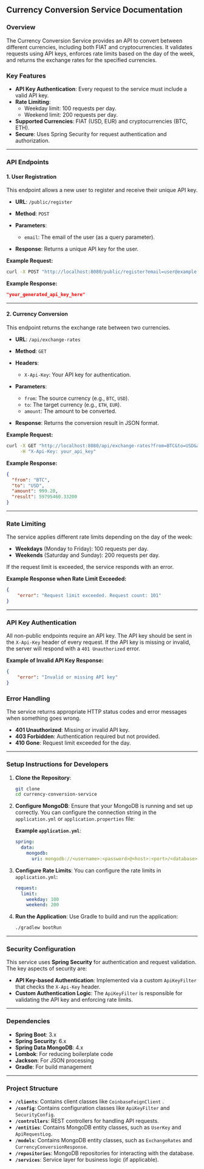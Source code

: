 ## **Currency Conversion Service Documentation**

### **Overview**

The Currency Conversion Service provides an API to convert between different currencies, including both FIAT and cryptocurrencies. It validates requests using API keys, enforces rate limits based on the day of the week, and returns the exchange rates for the specified currencies.

### **Key Features**
- **API Key Authentication**: Every request to the service must include a valid API key.
- **Rate Limiting**:
    - Weekday limit: 100 requests per day.
    - Weekend limit: 200 requests per day.
- **Supported Currencies**: FIAT (USD, EUR) and cryptocurrencies (BTC, ETH).
- **Secure**: Uses Spring Security for request authentication and authorization.

---

### **API Endpoints**

#### 1. **User Registration**

This endpoint allows a new user to register and receive their unique API key.

- **URL**: `/public/register`
- **Method**: `POST`
- **Parameters**:
    - `email`: The email of the user (as a query parameter).

- **Response**: Returns a unique API key for the user.

**Example Request:**
```bash
curl -X POST "http://localhost:8080/public/register?email=user@example.com"
```

**Example Response:**
```json
"your_generated_api_key_here"
```

---

#### 2. **Currency Conversion**

This endpoint returns the exchange rate between two currencies.

- **URL**: `/api/exchange-rates`
- **Method**: `GET`
- **Headers**:
    - `X-Api-Key`: Your API key for authentication.
- **Parameters**:
    - `from`: The source currency (e.g., `BTC`, `USD`).
    - `to`: The target currency (e.g., `ETH`, `EUR`).
    - `amount`: The amount to be converted.

- **Response**: Returns the conversion result in JSON format.

**Example Request:**
```bash
curl -X GET "http://localhost:8080/api/exchange-rates?from=BTC&to=USD&amount=100" \
     -H "X-Api-Key: your_api_key"
```

**Example Response:**
```json
{
  "from": "BTC",
  "to": "USD",
  "amount": 999.20,
  "result": 59795460.33200
}
```

---

### **Rate Limiting**

The service applies different rate limits depending on the day of the week:
- **Weekdays** (Monday to Friday): 100 requests per day.
- **Weekends** (Saturday and Sunday): 200 requests per day.

If the request limit is exceeded, the service responds with an error.

**Example Response when Rate Limit Exceeded:**
```json
{
    "error": "Request limit exceeded. Request count: 101"
}
```

---

### **API Key Authentication**

All non-public endpoints require an API key. The API key should be sent in the `X-Api-Key` header of every request. If the API key is missing or invalid, the server will respond with a `401 Unauthorized` error.

**Example of Invalid API Key Response:**
```json
{
    "error": "Invalid or missing API key"
}
```

### **Error Handling**

The service returns appropriate HTTP status codes and error messages when something goes wrong.

- **401 Unauthorized**: Missing or invalid API key.
- **403 Forbidden**: Authentication required but not provided.
- **410 Gone**: Request limit exceeded for the day.

---

### **Setup Instructions for Developers**

1. **Clone the Repository**:
   ```bash
   git clone 
   cd currency-conversion-service
   ```

2. **Configure MongoDB**:
   Ensure that your MongoDB is running and set up correctly. You can configure the connection string in the `application.yml` or `application.properties` file:

   **Example `application.yml`**:
   ```yaml
   spring:
     data:
       mongodb:
         uri: mongodb://<username>:<password>@<host>:<port>/<database>
   ```

3. **Configure Rate Limits**:
   You can configure the rate limits in `application.yml`:

   ```yaml
   request:
     limit:
       weekday: 100
       weekend: 200
   ```

4. **Run the Application**:
   Use Gradle to build and run the application:

   ```bash
   ./gradlew bootRun
   ```

---

### **Security Configuration**

This service uses **Spring Security** for authentication and request validation. The key aspects of security are:
- **API Key-based Authentication**: Implemented via a custom `ApiKeyFilter` that checks the `X-Api-Key` header.
- **Custom Authentication Logic**: The `ApiKeyFilter` is responsible for validating the API key and enforcing rate limits.

---

### **Dependencies**
- **Spring Boot**: 3.x
- **Spring Security**: 6.x
- **Spring Data MongoDB**: 4.x
- **Lombok**: For reducing boilerplate code
- **Jackson**: For JSON processing
- **Gradle**: For build management

---

### **Project Structure**
- **`/clients`**: Contains client classes like `CoinbaseFeignClient` .
- **`/config`**: Contains configuration classes like `ApiKeyFilter` and `SecurityConfig`.
- **`/controllers`**: REST controllers for handling API requests.
- **`/entities`**: Contains MongoDB entity classes, such as `UserKey` and `ApiRequestLog`.
- **`/models`**: Contains MongoDB entity classes, such as `ExchangeRates` and `CurrencyConversionResponse`.
- **`/repositories`**: MongoDB repositories for interacting with the database.
- **`/services`**: Service layer for business logic (if applicable).
